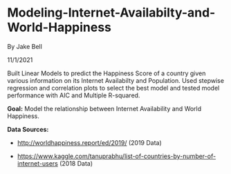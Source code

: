 # Modeling-Internet-Availabilty-and-World-Happiness

By Jake Bell

11/1/2021

Built Linear Models to predict the Happiness Score of a country given various information on its Internet Availabilty and Population. 
Used stepwise regression and correlation plots to select the best model and tested model performance with AIC and Multiple R-squared.

**Goal:** Model the relationship between Internet Availability and World Happiness. 

**Data Sources:**

*  http://worldhappiness.report/ed/2019/ (2019 Data)

* https://www.kaggle.com/tanuprabhu/list-of-countries-by-number-of-internet-users (2018 Data)

